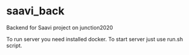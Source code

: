 # saavi_back
Backend for Saavi project on junction2020

To run server you need installed docker. To start server just use run.sh script.
